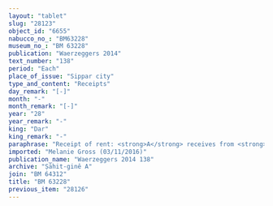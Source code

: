 ```yaml
---
layout: "tablet"
slug: "28123"
object_id: "6655"
nabucco_no_: "BM63228"
museum_no_: "BM 63228"
publication: "Waerzeggers 2014"
text_number: "138"
period: "Each"
place_of_issue: "Sippar city"
type_and_content: "Receipts"
day_remark: "[-]"
month: "-"
month_remark: "[-]"
year: "28"
year_remark: "-"
king: "Dar"
king_remark: "-"
paraphrase: "Receipt of rent: <strong>A</strong> receives from <strong>B</strong> 1 mina and 18 shekels of white cut silver without stamp-mark (<em>kaspu peṣ&ucirc; nuhhutu &scaron;a lā ginne</em>) by 1/8 alloy (<em>bitqu</em>) per shekel. It is the payment for the rent (<em>idū</em>) of the house and for the <em>&scaron;ugarr&ucirc;</em> (= date palm product) that was still needed to be paid for the period from Arahsamna (VIII) of Darius 25<sup>th</sup> year until the end of Ṭebēt (X) of the present year, i.e. for the past 3 years and 3 months. After <strong>A</strong> will have brought the document (<em>&scaron;aṭāru</em>) in &Scaron;abāṭ (XI) of the present year, <strong>B</strong> will entrust (<em>paqādu</em>) to <strong>A</strong> the <em>bīt kuruppi</em>-warehouse. After the said period, <strong>B</strong> has to pay 2 shekels of white silver per month to <strong>A</strong>. 4 witnesses and the scribe.<br /> &nbsp;<br /> <strong>A</strong> = Marduk-rēmanni/Bēl-uballiṭ//Ṣāhit-sattukki; <strong>B</strong> = Bēl-zēri/Bunene-ibni; Scribe = Marduk-ēre&scaron;/Nab&ucirc;-mukīn-apli<br /> &nbsp;"
imported: "Melanie Gross (03/11/2016)"
publication_name: "Waerzeggers 2014 138"
archive: "Ṣāhit-ginê A"
join: "BM 64312"
title: "BM 63228"
previous_item: "28126"
---
```

